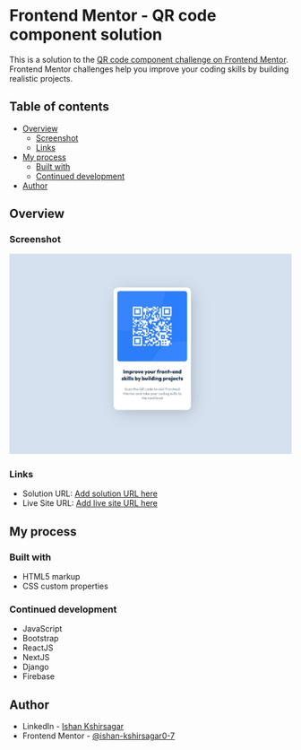 # Frontend Mentor - QR code component solution

This is a solution to the [QR code component challenge on Frontend Mentor](https://www.frontendmentor.io/challenges/qr-code-component-iux_sIO_H). Frontend Mentor challenges help you improve your coding skills by building realistic projects. 

## Table of contents

- [Overview](#overview)
  - [Screenshot](#screenshot)
  - [Links](#links)
- [My process](#my-process)
  - [Built with](#built-with)
  - [Continued development](#continued-development)
- [Author](#author)

## Overview

### Screenshot

![](./screenshot.jpeg)

### Links

- Solution URL: [Add solution URL here](https://your-solution-url.com)
- Live Site URL: [Add live site URL here](https://your-live-site-url.com)

## My process

### Built with

- HTML5 markup
- CSS custom properties

### Continued development

- JavaScript
- Bootstrap
- ReactJS
- NextJS
- Django
- Firebase

## Author

- LinkedIn - [Ishan Kshirsagar](https://www.linkedin.com/in/ishankshirsagar07/)
- Frontend Mentor - [@ishan-kshirsagar0-7](https://www.frontendmentor.io/profile/ishan-kshirsagar0-7)